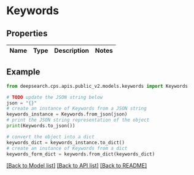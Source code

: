 # Keywords


## Properties

Name | Type | Description | Notes
------------ | ------------- | ------------- | -------------

## Example

```python
from deepsearch.cps.apis.public_v2.models.keywords import Keywords

# TODO update the JSON string below
json = "{}"
# create an instance of Keywords from a JSON string
keywords_instance = Keywords.from_json(json)
# print the JSON string representation of the object
print(Keywords.to_json())

# convert the object into a dict
keywords_dict = keywords_instance.to_dict()
# create an instance of Keywords from a dict
keywords_form_dict = keywords.from_dict(keywords_dict)
```
[[Back to Model list]](../README.md#documentation-for-models) [[Back to API list]](../README.md#documentation-for-api-endpoints) [[Back to README]](../README.md)


